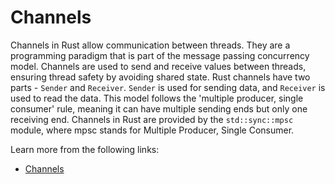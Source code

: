 # Channels

Channels in Rust allow communication between threads. They are a programming paradigm that is part of the message passing concurrency model. Channels are used to send and receive values between threads, ensuring thread safety by avoiding shared state. Rust channels have two parts - `Sender` and `Receiver`. `Sender` is used for sending data, and `Receiver` is used to read the data. This model follows the 'multiple producer, single consumer' rule, meaning it can have multiple sending ends but only one receiving end. Channels in Rust are provided by the `std::sync::mpsc` module, where mpsc stands for Multiple Producer, Single Consumer.

Learn more from the following links:

- [Channels](https://doc.rust-lang.org/rust-by-example/std_misc/channels.html)